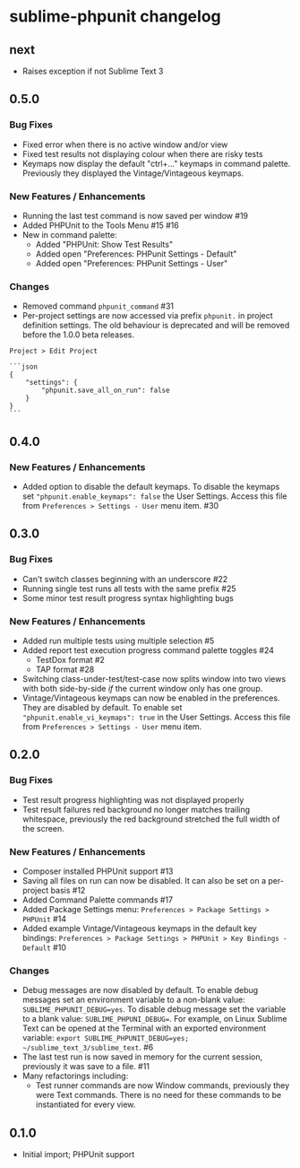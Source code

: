 # sublime-phpunit changelog

## next

* Raises exception if not Sublime Text 3

## 0.5.0

### Bug Fixes

* Fixed error when there is no active window and/or view
* Fixed test results not displaying colour when there are risky tests
* Keymaps now display the default "ctrl+..." keymaps in command palette. Previously they displayed the Vintage/Vintageous keymaps.

### New Features / Enhancements

* Running the last test command is now saved per window #19
* Added PHPUnit to the Tools Menu #15 #16
* New in command palette:
    - Added "PHPUnit: Show Test Results"
    - Added open "Preferences: PHPunit Settings - Default"
    - Added open "Preferences: PHPunit Settings - User"

### Changes

* Removed command `phpunit_command` #31
* Per-project settings are now accessed via prefix `phpunit.` in project definition settings. The old behaviour is deprecated and will be removed before the 1.0.0 beta releases.

`Project > Edit Project`

    ```json
    {
        "settings": {
            "phpunit.save_all_on_run": false
        }
    }
    ```

## 0.4.0

### New Features / Enhancements

* Added option to disable the default keymaps. To disable the keymaps set `"phpunit.enable_keymaps": false` the User Settings. Access this file from `Preferences > Settings - User` menu item. #30

## 0.3.0

### Bug Fixes

* Can't switch classes beginning with an underscore #22
* Running single test runs all tests with the same prefix #25
* Some minor test result progress syntax highlighting bugs

### New Features / Enhancements

* Added run multiple tests using multiple selection #5
* Added report test execution progress command palette toggles #24
    - TestDox format #2
    - TAP format #28
* Switching class-under-test/test-case now splits window into two views with both side-by-side *if* the current window only has one group.
* Vintage/Vintageous keymaps can now be enabled in the preferences. They are disabled by default. To enable set `"phpunit.enable_vi_keymaps": true` in the User Settings. Access this file from `Preferences > Settings - User` menu item.

## 0.2.0

### Bug Fixes

* Test result progress highlighting was not displayed properly
* Test result failures red background no longer matches trailing whitespace, previously the red background stretched the full width of the screen.

### New Features / Enhancements

* Composer installed PHPUnit support #13
* Saving all files on run can now be disabled. It can also be set on a per-project basis #12
* Added Command Palette commands #17
* Added Package Settings menu: `Preferences > Package Settings > PHPUnit` #14
* Added example Vintage/Vintageous keymaps in the default key bindings: `Preferences > Package Settings > PHPUnit > Key Bindings - Default` #10

### Changes

* Debug messages are now disabled by default. To enable debug messages set an environment variable to a non-blank value: `SUBLIME_PHPUNIT_DEBUG=yes`. To disable debug message set the variable to a blank value: `SUBLIME_PHPUNI_DEBUG=`. For example, on Linux Sublime Text can be opened at the Terminal with an exported environment variable: `export SUBLIME_PHPUNIT_DEBUG=yes; ~/sublime_text_3/sublime_text`. #6
* The last test run is now saved in memory for the current session, previously it was save to a file. #11
* Many refactorings including:
    - Test runner commands are now Window commands, previously they were Text commands. There is no need for these commands to be instantiated for every view.

## 0.1.0

* Initial import; PHPUnit support
